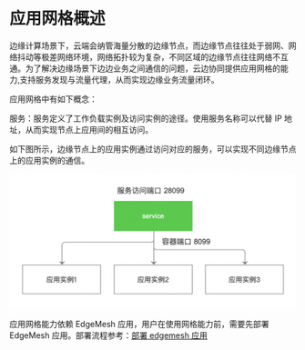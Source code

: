 # 应用网格概述

边缘计算场景下，云端会纳管海量分散的边缘节点，而边缘节点往往处于弱网、网络抖动等极差网络环境，网络拓扑较为复杂，不同区域的边缘节点往往网络不互通。为了解决边缘场景下边边业务之间通信的问题，云边协同提供应用网格的能力,支持服务发现与流量代理，从而实现边缘业务流量闭环。

应用网格中有如下概念：

服务：服务定义了工作负载实例及访问实例的途径。使用服务名称可以代替 IP 地址，从而实现节点上应用间的相互访问。

如下图所示，边缘节点上的应用实例通过访问对应的服务，可以实现不同边缘节点上的应用实例的通信。

![服务流量访问示意图](../../images/network-overview-01.png)

应用网格能力依赖 EdgeMesh 应用，用户在使用网格能力前，需要先部署 EdgeMesh 应用。部署流程参考：[部署 edgemesh 应用](./deploy-edgemesh.md)